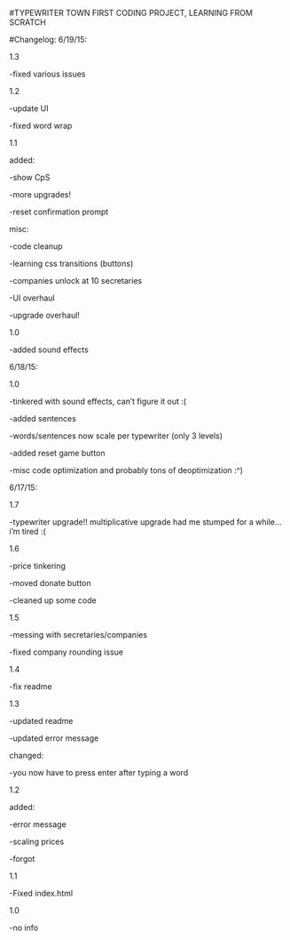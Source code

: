 
#TYPEWRITER TOWN
FIRST CODING PROJECT, LEARNING FROM SCRATCH

#Changelog:
6/19/15:

1.3

-fixed various issues


1.2

-update UI

-fixed word wrap


1.1

added:

-show CpS

-more upgrades!

-reset confirmation prompt

misc:

-code cleanup

-learning css transitions (buttons)

-companies unlock at 10 secretaries

-UI overhaul

-upgrade overhaul!


1.0

-added sound effects


6/18/15:

1.0

-tinkered with sound effects, can’t figure it out :(


-added sentences

-words/sentences now scale per typewriter (only 3 levels)

-added reset game button

-misc code optimization and probably tons of deoptimization :^)


6/17/15: 

1.7

-typewriter upgrade!! multiplicative upgrade had me stumped for a while... i’m tired :(


1.6

-price tinkering

-moved donate button

-cleaned up some code


1.5

-messing with secretaries/companies

-fixed company rounding issue


1.4

-fix readme


1.3

-updated readme

-updated error message

changed:

-you now have to press enter after typing a word


1.2 

added:

-error message

-scaling prices

-forgot


1.1

-Fixed index.html


1.0

-no info
